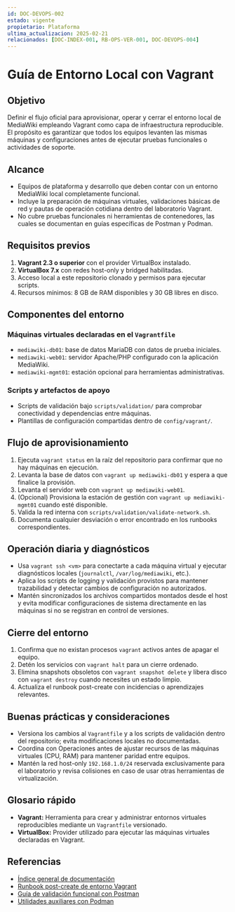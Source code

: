 ```yaml
---
id: DOC-DEVOPS-002
estado: vigente
propietario: Plataforma
ultima_actualizacion: 2025-02-21
relacionados: [DOC-INDEX-001, RB-OPS-VER-001, DOC-DEVOPS-004]
---
```

# Guía de Entorno Local con Vagrant

## Objetivo
Definir el flujo oficial para aprovisionar, operar y cerrar el entorno local de
MediaWiki empleando Vagrant como capa de infraestructura reproducible. El
propósito es garantizar que todos los equipos levanten las mismas máquinas y
configuraciones antes de ejecutar pruebas funcionales o actividades de soporte.

## Alcance
- Equipos de plataforma y desarrollo que deben contar con un entorno MediaWiki
  local completamente funcional.
- Incluye la preparación de máquinas virtuales, validaciones básicas de red y
  pautas de operación cotidiana dentro del laboratorio Vagrant.
- No cubre pruebas funcionales ni herramientas de contenedores, las cuales se
  documentan en guías específicas de Postman y Podman.

## Requisitos previos
1. **Vagrant 2.3 o superior** con el provider VirtualBox instalado.
2. **VirtualBox 7.x** con redes host-only y bridged habilitadas.
3. Acceso local a este repositorio clonado y permisos para ejecutar scripts.
4. Recursos mínimos: 8 GB de RAM disponibles y 30 GB libres en disco.

## Componentes del entorno
### Máquinas virtuales declaradas en el `Vagrantfile`
- `mediawiki-db01`: base de datos MariaDB con datos de prueba iniciales.
- `mediawiki-web01`: servidor Apache/PHP configurado con la aplicación MediaWiki.
- `mediawiki-mgmt01`: estación opcional para herramientas administrativas.

### Scripts y artefactos de apoyo
- Scripts de validación bajo `scripts/validation/` para comprobar conectividad y
  dependencias entre máquinas.
- Plantillas de configuración compartidas dentro de `config/vagrant/`.

## Flujo de aprovisionamiento
1. Ejecuta `vagrant status` en la raíz del repositorio para confirmar que no hay
   máquinas en ejecución.
2. Levanta la base de datos con `vagrant up mediawiki-db01` y espera a que
   finalice la provisión.
3. Levanta el servidor web con `vagrant up mediawiki-web01`.
4. (Opcional) Provisiona la estación de gestión con
   `vagrant up mediawiki-mgmt01` cuando esté disponible.
5. Valida la red interna con `scripts/validation/validate-network.sh`.
6. Documenta cualquier desviación o error encontrado en los runbooks
   correspondientes.

## Operación diaria y diagnósticos
- Usa `vagrant ssh <vm>` para conectarte a cada máquina virtual y ejecutar
  diagnósticos locales (`journalctl`, `/var/log/mediawiki`, etc.).
- Aplica los scripts de logging y validación provistos para mantener trazabilidad
  y detectar cambios de configuración no autorizados.
- Mantén sincronizados los archivos compartidos montados desde el host y evita
  modificar configuraciones de sistema directamente en las máquinas si no se
  registran en control de versiones.

## Cierre del entorno
1. Confirma que no existan procesos `vagrant` activos antes de apagar el equipo.
2. Detén los servicios con `vagrant halt` para un cierre ordenado.
3. Elimina snapshots obsoletos con `vagrant snapshot delete` y libera disco con
   `vagrant destroy` cuando necesites un estado limpio.
4. Actualiza el runbook post-create con incidencias o aprendizajes relevantes.

## Buenas prácticas y consideraciones
- Versiona los cambios al `Vagrantfile` y a los scripts de validación dentro del
  repositorio; evita modificaciones locales no documentadas.
- Coordina con Operaciones antes de ajustar recursos de las máquinas virtuales
  (CPU, RAM) para mantener paridad entre equipos.
- Mantén la red host-only `192.168.1.0/24` reservada exclusivamente para el
  laboratorio y revisa colisiones en caso de usar otras herramientas de
  virtualización.

## Glosario rápido
- **Vagrant:** Herramienta para crear y administrar entornos virtuales
  reproducibles mediante un `Vagrantfile` versionado.
- **VirtualBox:** Provider utilizado para ejecutar las máquinas virtuales
  declaradas en Vagrant.

## Referencias
- [Índice general de documentación](../README.md)
- [Runbook post-create de entorno Vagrant](runbooks/post-create.md)
- [Guía de validación funcional con Postman](postman_validacion.md)
- [Utilidades auxiliares con Podman](podman_utilidades_auxiliares.md)
